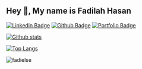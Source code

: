 ## Hey 👋, My name is Fadilah Hasan
[![Linkedin Badge](https://img.shields.io/badge/-fadielse-0072b1?style=flat&logo=Linkedin&logoColor=white&link=https://www.linkedin.com/in/fadielse/)](https://www.linkedin.com/in/fadielse/) [![Github Badge](https://img.shields.io/badge/-fadielse-grey?style=flat&logo=github&logoColor=white&link=https://github.com/fadielse/)](https://www.github.com/fadielse/) [![Portfolio Badge](https://img.shields.io/badge/portfolio-web-blue?style=flat&link=https://me.kodingkita.com/#portfolio)](https://me.kodingkita.com/#portfolio)

[![Github stats](https://github-readme-stats.vercel.app/api?username=fadielse&show_icons=true&include_all_commits=true&theme=tokyonight)](https://github.com/fadielse/github-readme-stats)

[![Top Langs](https://github-readme-stats.vercel.app/api/top-langs/?username=fadielse&hide=javascript,html&theme=tokyonight&layout=compact)](https://github.com/fadielse/github-readme-stats)

<p align=left> <img src=https://komarev.com/ghpvc/?username=fadielse alt=fadielse /> </p>
